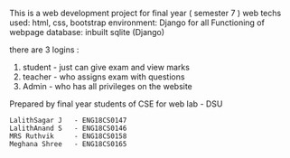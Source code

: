 This is a web development project for final year ( semester 7 )
web techs used: html, css, bootstrap
environment: Django for all Functioning of webpage
database: inbuilt sqlite (Django)

there are 3 logins :
1) student - just can give exam and view marks 
2) teacher - who assigns exam with questions
3) Admin - who has all privileges on the website


Prepared by final year students of CSE for web lab - DSU

    LalithSagar J   - ENG18CS0147
    LalithAnand S   - ENG18CS0146
    MRS Ruthvik     - ENG18CS0158
    Meghana Shree   - ENG18CS0165
